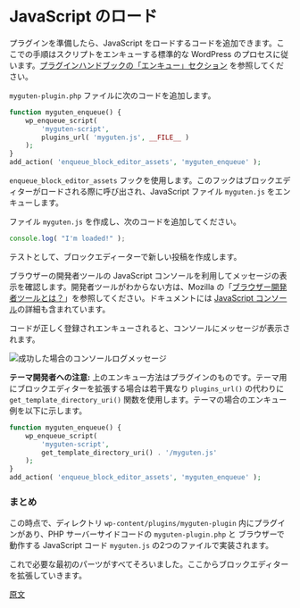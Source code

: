 <!--
# Loading JavaScript
-->
# JavaScript のロード

<!--
With the plugin in place, you can add the code that loads the JavaScript. This methodology follows the standard WordPress procedure of enqueuing scripts, see [enqueuing section of the Plugin Handbook](https://developer.wordpress.org/plugins/javascript/enqueuing/).

Add the following code to your `myguten-plugin.php` file:
-->

プラグインを準備したら、JavaScript をロードするコードを追加できます。ここでの手順はスクリプトをエンキューする標準的な WordPress のプロセスに従います。[プラグインハンドブックの「エンキュー」セクション](https://developer.wordpress.org/plugins/javascript/enqueuing/) を参照してください。

`myguten-plugin.php` ファイルに次のコードを追加します。

```php
function myguten_enqueue() {
	wp_enqueue_script(
		'myguten-script',
		plugins_url( 'myguten.js', __FILE__ )
	);
}
add_action( 'enqueue_block_editor_assets', 'myguten_enqueue' );
```

<!--
The `enqueue_block_editor_assets` hook is used, which is called when the block editor loads, and will enqueue the JavaScript file `myguten.js`.

Create a file called `myguten.js` and add:
-->
`enqueue_block_editor_assets` フックを使用します。このフックはブロックエディターがロードされる際に呼び出され、JavaScript ファイル `myguten.js` をエンキューします。

ファイル `myguten.js` を作成し、次のコードを追加してください。

```js
console.log( "I'm loaded!" );
```

<!--
Next, create a new post in the block editor.

We'll check the JavaScript console in your browser's Developer Tools, to see if the message is displayed. If you're not sure what developer tools are, Mozilla's ["What are browser developer tools?"](https://developer.mozilla.org/en-US/docs/Learn/Common_questions/What_are_browser_developer_tools) documentation provides more information, including more background on the [JavaScript console](https://developer.mozilla.org/en-US/docs/Learn/Common_questions/What_are_browser_developer_tools#The_JavaScript_console).
-->
テストとして、ブロックエディーターで新しい投稿を作成します。

ブラウザーの開発者ツールの JavaScript コンソールを利用してメッセージの表示を確認します。開発者ツールがわからない方は、Mozilla の「[ブラウザー開発者ツールとは？](https://developer.mozilla.org/ja/docs/Learn/Common_questions/What_are_browser_developer_tools)」を参照してください。ドキュメントには [JavaScript コンソール](https://developer.mozilla.org/ja/docs/Learn/Common_questions/What_are_browser_developer_tools#The_JavaScript_console)の詳細も含まれています。

<!--
If your code is registered and enqueued correctly, you should see a message in your console:

![Console Log Message Success](https://raw.githubusercontent.com/WordPress/gutenberg/HEAD/docs/assets/js-tutorial-console-log-success.png)

-->
コードが正しく登録されエンキューされると、コンソールにメッセージが表示されます。

![成功した場合のコンソールログメッセージ](https://raw.githubusercontent.com/WordPress/gutenberg/HEAD/docs/assets/js-tutorial-console-log-success.png)

<!--
**Note for Theme Developers:** The above method of enqueuing is used for plugins. If you are extending the block editor for your theme there is a minor difference, you will use the `get_template_directory_uri()` function instead of `plugins_url()`. So for a theme, the enqueue example is:
-->
**テーマ開発者への注意:**  上のエンキュー方法はプラグインのものです。テーマ用にブロックエディターを拡張する場合は若干異なり `plugins_url()` の代わりに `get_template_directory_uri()` 関数を使用します。テーマの場合のエンキュー例を以下に示します。

```php
function myguten_enqueue() {
	wp_enqueue_script(
		'myguten-script',
		get_template_directory_uri() . '/myguten.js'
	);
}
add_action( 'enqueue_block_editor_assets', 'myguten_enqueue' );
```

<!--
### Recap

At this point, you have a plugin in the directory `wp-content/plugins/myguten-plugin` with two files: the PHP server-side code in `myguten-plugin.php`, and the JavaScript which runs in the browser in `myguten.js`.

This puts all the initial pieces in place for you to start extending the block editor.
-->
### まとめ

この時点で、ディレクトリ `wp-content/plugins/myguten-plugin` 内にプラグインがあり、PHP サーバーサイドコードの `myguten-plugin.php` と ブラウザーで動作する JavaScript コード `myguten.js` の2つのファイルで実装されます。

これで必要な最初のパーツがすべてそろいました。ここからブロックエディターを拡張していきます。

[原文](https://github.com/WordPress/gutenberg/blob/trunk/docs/how-to-guides/javascript/loading-javascript.md)
